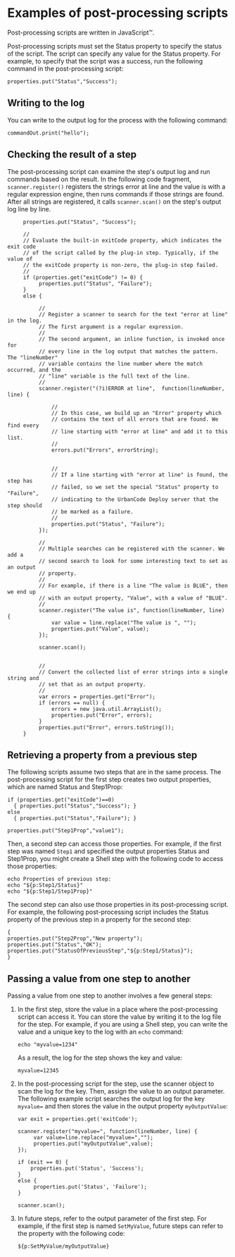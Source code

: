 # Examples of post-processing scripts

Post-processing scripts are written in JavaScript™.

Post-processing scripts must set the Status property to specify the status of the script. The script can specify any value for the Status property. For example, to specify that the script was a success, run the following command in the post-processing script:

```
properties.put("Status","Success");
```

## Writing to the log

You can write to the output log for the process with the following command:

```
commandOut.print("hello");
```

## Checking the result of a step

The post-processing script can examine the step's output log and run commands based on the result. In the following code fragment, `scanner.register()` registers the strings error at line and the value is with a regular expression engine, then runs commands if those strings are found. After all strings are registered, it calls `scanner.scan()` on the step's output log line by line.

```
     properties.put("Status", "Success");

     //
     // Evaluate the built-in exitCode property, which indicates the exit code
     // of the script called by the plug-in step. Typically, if the value of
     // the exitCode property is non-zero, the plug-in step failed.
     //
     if (properties.get("exitCode") != 0) {
          properties.put("Status", "Failure");
     }
     else {

          //
          // Register a scanner to search for the text "error at line" in the log.
          // The first argument is a regular expression.
          //
          // The second argument, an inline function, is invoked once for
          // every line in the log output that matches the pattern. The "lineNumber"
          // variable contains the line number where the match occurred, and the
          // "line" variable is the full text of the line.
          //
          scanner.register("(?i)ERROR at line",  function(lineNumber, line) {

              //
              // In this case, we build up an "Error" property which
              // contains the text of all errors that are found. We find every
              // line starting with "error at line" and add it to this list.
              //
              errors.put("Errors", errorString);


              //
              // If a line starting with "error at line" is found, the step has
              // failed, so we set the special "Status" property to "Failure",
              // indicating to the UrbanCode Deploy server that the step should
              // be marked as a failure.
              //
              properties.put("Status", "Failure");
          });
         
          //
          // Multiple searches can be registered with the scanner. We add a
          // second search to look for some interesting text to set as an output
          // property.
          //
          // For example, if there is a line "The value is BLUE", then we end up
          // with an output property, "Value", with a value of "BLUE".
          //
          scanner.register("The value is", function(lineNumber, line) {
              var value = line.replace("The value is ", "");
              properties.put("Value", value);
          });
         
          scanner.scan();


          //
          // Convert the collected list of error strings into a single string and
          // set that as an output property.
          //
          var errors = properties.get("Error");
          if (errors == null) {
              errors = new java.util.ArrayList();
              properties.put("Error", errors);
          }
          properties.put("Error", errors.toString());
     }

```

## Retrieving a property from a previous step

The following scripts assume two steps that are in the same process. The post-processing script for the first step creates two output properties, which are named Status and Step1Prop:

```
if (properties.get("exitCode")==0)
  { properties.put("Status","Success"); }
else
  { properties.put("Status","Failure"); }

properties.put("Step1Prop","value1");
```

Then, a second step can access those properties. For example, if the first step was named `Step1` and specified the output properties Status and Step1Prop, you might create a Shell step with the following code to access those properties:

```
echo Properties of previous step:
echo "${p:Step1/Status}"
echo "${p:Step1/Step1Prop}"

```

The second step can also use those properties in its post-processing script. For example, the following post-processing script includes the Status property of the previous step in a property for the second step:

```
{ 
properties.put("Step2Prop","New property");
properties.put("Status","OK"); 
properties.put("StatusOfPreviousStep","${p:Step1/Status}"); 
}
```

## Passing a value from one step to another

Passing a value from one step to another involves a few general steps:

1.  In the first step, store the value in a place where the post-processing script can access it. You can store the value by writing it to the log file for the step. For example, if you are using a Shell step, you can write the value and a unique key to the log with an `echo` command:

    ```
    echo "myvalue=1234"
    ```

    As a result, the log for the step shows the key and value:

    ```
    myvalue=12345
    ```

2.  In the post-processing script for the step, use the scanner object to scan the log for the key. Then, assign the value to an output parameter. The following example script searches the output log for the key `myvalue=` and then stores the value in the output property `myOutputValue`:

    ```
    var exit = properties.get('exitCode');
    
    scanner.register("myvalue=", function(lineNumber, line) {
         var value=line.replace("myvalue=","");
         properties.put("myOutputValue",value);
    });
    
    if (exit == 0) {
        properties.put('Status', 'Success');
    }
    else {
         properties.put('Status', 'Failure');
    }
    
    scanner.scan();
    ```

3.  In future steps, refer to the output parameter of the first step. For example, if the first step is named `SetMyValue`, future steps can refer to the property with the following code:

    ```
    ${p:SetMyValue/myOutputValue}
    ```


